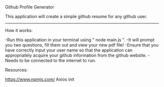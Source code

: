 ﻿Github Profile Generator

This application will create a simple github resume for any github user.

---
How it works:

-Run this application in your terminal using " node main.js ".
-It will prompt you two questions, fill them out and view your new pdf file!
-Ensure that you have correctly input your user name so that the application can appropriately acquire your github information from the github website.
-Needs to be connected to the internet to run.


Resources:

https://www.npmjs.com/
Axios
init

